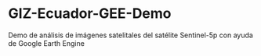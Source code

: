 # GIZ-Ecuador-GEE-Demo
Demo de análisis de imágenes satelitales del satélite Sentinel-5p con ayuda de Google Earth Engine
